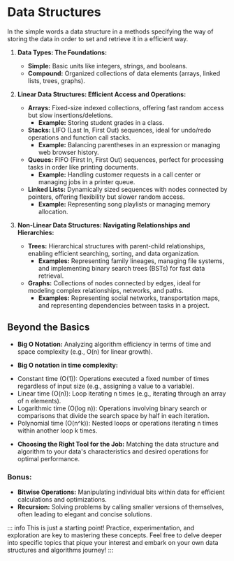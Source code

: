 # Data Structures

In the simple words a data structure in a methods specifying the way of storing the data in order to set and retrieve it in a efficient way.

1. **Data Types: The Foundations:**
    - **Simple:** Basic units like integers, strings, and booleans.
    - **Compound:** Organized collections of data elements (arrays, linked lists, trees, graphs).

2. **Linear Data Structures: Efficient Access and Operations:**
    - **Arrays:** Fixed-size indexed collections, offering fast random access but slow insertions/deletions.
        - **Example:** Storing student grades in a class.
    - **Stacks:** LIFO (Last In, First Out) sequences, ideal for undo/redo operations and function call stacks.
        - **Example:** Balancing parentheses in an expression or managing web browser history.
    - **Queues:** FIFO (First In, First Out) sequences, perfect for processing tasks in order like printing documents.
        - **Example:** Handling customer requests in a call center or managing jobs in a printer queue.
    - **Linked Lists:** Dynamically sized sequences with nodes connected by pointers, offering flexibility but slower random access.
        - **Example:** Representing song playlists or managing memory allocation.

3. **Non-Linear Data Structures: Navigating Relationships and Hierarchies:**
    - **Trees:** Hierarchical structures with parent-child relationships, enabling efficient searching, sorting, and data organization.
        - **Examples:** Representing family lineages, managing file systems, and implementing binary search trees (BSTs) for fast data retrieval.
    - **Graphs:** Collections of nodes connected by edges, ideal for modeling complex relationships, networks, and paths.
        - **Examples:** Representing social networks, transportation maps, and representing dependencies between tasks in a project.



## Beyond the Basics

* **Big O Notation:** Analyzing algorithm efficiency in terms of time and space complexity (e.g., O(n) for linear growth).

* **Big O notation in time complexity:**
- Constant time (O(1)): Operations executed a fixed number of times regardless of input size (e.g., assigning a value to a variable).
- Linear time (O(n)): Loop iterating n times (e.g., iterating through an array of n elements).
- Logarithmic time (O(log n)): Operations involving binary search or comparisons that divide the search space by half in each iteration.
- Polynomial time (O(n^k)): Nested loops or operations iterating n times within another loop k times.

* **Choosing the Right Tool for the Job:** Matching the data structure and algorithm to your data's characteristics and desired operations for optimal performance.

### Bonus:

* **Bitwise Operations:** Manipulating individual bits within data for efficient calculations and optimizations.
* **Recursion:** Solving problems by calling smaller versions of themselves, often leading to elegant and concise solutions.

::: info
This is just a starting point! Practice, experimentation, and exploration are key to mastering these concepts. Feel free to delve deeper into specific topics that pique your interest and embark on your own data structures and algorithms journey!
:::